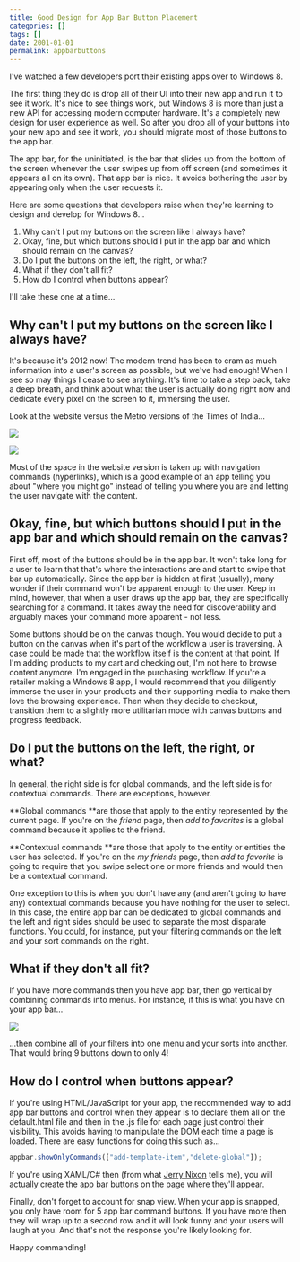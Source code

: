 ```yaml
---
title: Good Design for App Bar Button Placement
categories: []
tags: []
date: 2001-01-01
permalink: appbarbuttons
---
```


I've watched a few developers port their existing apps over to Windows 8.

The first thing they do is drop all of their UI into their new app and run it to see it work. It's nice to see things work, but Windows 8 is more than just a new API for accessing modern computer hardware. It's a completely new design for user experience as well. So after you drop all of your buttons into your new app and see it work, you should migrate most of those buttons to the app bar.
<!-- more -->

The app bar, for the uninitiated, is the bar that slides up from the bottom of the screen whenever the user swipes up from off screen (and sometimes it appears all on its own). That app bar is nice. It avoids bothering the user by appearing only when the user requests it.

Here are some questions that developers raise when they're learning to design and develop for Windows 8...

1.  Why can't I put my buttons on the screen like I always have?
2.  Okay, fine, but which buttons should I put in the app bar and which should remain on the canvas?
3.  Do I put the buttons on the left, the right, or what?
4.  What if they don't all fit?
5.  How do I control when buttons appear?

I'll take these one at a time...

## Why can't I put my buttons on the screen like I always have?

It's because it's 2012 now! The modern trend has been to cram as much information into a user's screen as possible, but we've had enough! When I see so may things I cease to see anything. It's time to take a step back, take a deep breath, and think about what the user is actually doing right now and dedicate every pixel on the screen to it, immersing the user.

Look at the website versus the Metro versions of the Times of India...

![](/files/appbarbuttons_01.png)

![](/files/appbarbuttons_02.png)

Most of the space in the website version is taken up with navigation commands (hyperlinks), which is a good example of an app telling you about "where you might go" instead of telling you where you are and letting the user navigate with the content.

## Okay, fine, but which buttons should I put in the app bar and which should remain on the canvas?

First off, most of the buttons should be in the app bar. It won't take long for a user to learn that that's where the interactions are and start to swipe that bar up automatically. Since the app bar is hidden at first (usually), many wonder if their command won't be apparent enough to the user. Keep in mind, however, that when a user draws up the app bar, they are specifically searching for a command. It takes away the need for discoverability and arguably makes your command more apparent - not less.

Some buttons should be on the canvas though. You would decide to put a button on the canvas when it's part of the workflow a user is traversing. A case could be made that the workflow itself is the content at that point. If I'm adding products to my cart and checking out, I'm not here to browse content anymore. I'm engaged in the purchasing workflow. If you're a retailer making a Windows 8 app, I would recommend that you diligently immerse the user in your products and their supporting media to make them love the browsing experience. Then when they decide to checkout, transition them to a slightly more utilitarian mode with canvas buttons and progress feedback.

## Do I put the buttons on the left, the right, or what?

In general, the right side is for global commands, and the left side is for contextual commands. There are exceptions, however.

**Global commands **are those that apply to the entity represented by the current page. If you're on the _friend_ page, then _add to favorites_ is a global command because it applies to the friend.

**Contextual commands **are those that apply to the entity or entities the user has selected. If you're on the _my friends_ page, then _add to favorite_ is going to require that you swipe select one or more friends and would then be a contextual command.

One exception to this is when you don't have any (and aren't going to have any) contextual commands because you have nothing for the user to select. In this case, the entire app bar can be dedicated to global commands and the left and right sides should be used to separate the most disparate functions. You could, for instance, put your filtering commands on the left and your sort commands on the right.

## What if they don't all fit?

If you have more commands then you have app bar, then go vertical by combining commands into menus. For instance, if this is what you have on your app bar...

![](/files/appbarbuttons_03.png)

...then combine all of your filters into one menu and your sorts into another. That would bring 9 buttons down to only 4!

## How do I control when buttons appear?

If you're using HTML/JavaScript for your app, the recommended way to add app bar buttons and control when they appear is to declare them all on the default.html file and then in the .js file for each page just control their visibility. This avoids having to manipulate the DOM each time a page is loaded. There are easy functions for doing this such as...

``` js
appbar.showOnlyCommands(["add-template-item","delete-global"]);
```

If you're using XAML/C# then (from what [Jerry Nixon](http://www.jerrynixon.com) tells me), you will actually create the app bar buttons on the page where they'll appear.

Finally, don't forget to account for snap view. When your app is snapped, you only have room for 5 app bar command buttons. If you have more then they will wrap up to a second row and it will look funny and your users will laugh at you. And that's not the response you're likely looking for.

Happy commanding!